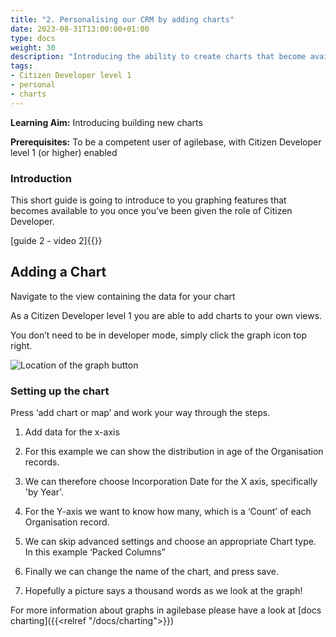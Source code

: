 ```yaml
---
title: "2. Personalising our CRM by adding charts"
date: 2023-08-31T13:00:00+01:00
type: docs
weight: 30
description: "Introducing the ability to create charts that become available to you once you’ve been given the role of Citizen Developer"
tags:
- Citizen Developer level 1
- personal 
- charts
---
```

**Learning Aim:**  Introducing building new charts

**Prerequisites:** To be a competent user of agilebase, with Citizen Developer level 1 (or higher) enabled

### Introduction
This short guide is going to introduce to you graphing features that becomes available to you once you’ve been given the role of Citizen Developer.

[guide 2 - video 2]{{<youtube id="wxbsluxCkCU">}}

## Adding a Chart 
Navigate to the view containing the data for your chart

As a Citizen Developer level 1 you are able to add charts to your own views.

You don’t need to be in developer mode, simply click the graph icon top right.

![Location of the graph button](/graph-button.png)

### Setting up the chart
Press ‘add chart or map’ and work your way through the steps.

1) Add data for the x-axis
2) For this example we can show the distribution in age of the Organisation records.
3) We can therefore choose Incorporation Date for the X axis, specifically 'by Year'.
4) For the Y-axis we want to know how many, which is a ‘Count’ of each Organisation record.
5) We can skip advanced settings and choose an appropriate Chart type. In this example ‘Packed Columns”
6) Finally we can change the name of the chart, and press save. 

7) Hopefully a picture says a thousand words as we look at the graph!

For more information about graphs in agilebase please have a look at [docs charting]({{<relref "/docs/charting">}}) 

